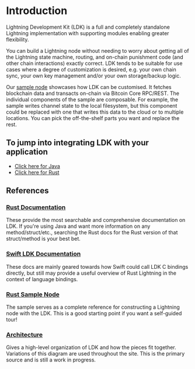 # Introduction

Lightning Development Kit (LDK) is a full and completely standalone Lightning implementation with supporting modules enabling greater flexibility.

You can build a Lightning node without needing to worry about getting all of the Lightning state machine, routing, and on-chain punishment code (and other chain interactions) exactly correct. LDK tends to be suitable for use cases where a degree of customization is desired, e.g. your own chain sync, your own key management and/or your own storage/backup logic.

Our [sample node](https://github.com/lightningdevkit/ldk-sample) showcases how LDK can be customised. It fetches blockchain data and transacts on-chain via Bitcoin Core RPC/REST. The individual components of the sample are composable. For example, the sample writes channel state to the local filesystem, but this component could be replaced with one that writes this data to the cloud or to multiple locations. You can pick the off-the-shelf parts you want and replace the rest.

## To jump into integrating LDK with your application

* [Click here for Java](../tutorials/build_a_node_in_java.md)
* [Click here for Rust](../tutorials/build_a_node_in_rust.md)

## References

### [Rust Documentation](https://docs.rs/lightning)

These provide the most searchable and comprehensive documentation on LDK.
If you're using Java and want more information on any method/struct/etc., searching
the Rust docs for the Rust version of that struct/method is your best bet.

### [Swift LDK Documentation](https://github.com/arik-so/SwiftLightning/tree/master/Documentation)

These docs are mainly geared towards how Swift could call LDK C bindings directly, but still may
provide a useful overview of Rust Lightning in the context of language bindings.

### [Rust Sample Node](https://github.com/lightningdevkit/ldk-sample)

The sample serves as a complete reference for constructing a Lightning node with
the LDK. This is a good starting point if you want a self-guided tour!

### [Architecture](../overview/architecture)

Gives a high-level organization of LDK and how the pieces fit together. Variations of this diagram
are used throughout the site. This is the primary source and is still a work in progress.